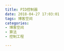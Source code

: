 ```yaml
---
title: PID控制器
date: 2018-04-27 17:03:01
tags: 博客空间  
categories:   
- 博客空间   
- 算法  
- 控制工程 

---
```

